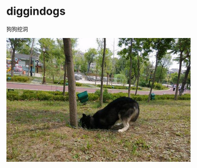# diggindogs
狗狗挖洞


![](https://raw.githubusercontent.com/qc1iu/diggindogs/master/screenshots/dog.jpg)
